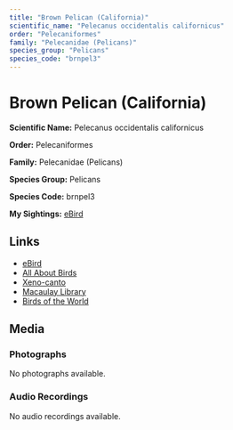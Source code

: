 ```yaml
---
title: "Brown Pelican (California)"
scientific_name: "Pelecanus occidentalis californicus"
order: "Pelecaniformes"
family: "Pelecanidae (Pelicans)"
species_group: "Pelicans"
species_code: "brnpel3"
---
```


# Brown Pelican (California)

**Scientific Name:** Pelecanus occidentalis californicus

**Order:** Pelecaniformes

**Family:** Pelecanidae (Pelicans)

**Species Group:** Pelicans

**Species Code:** brnpel3

**My Sightings:** [eBird](https://ebird.org/lifelist?r=world&time=life&spp=brnpel3)

## Links
* [eBird](https://ebird.org/species/brnpel3) 
* [All About Birds](https://www.allaboutbirds.org/guide/brnpel3) 
* [Xeno-canto](https://www.xeno-canto.org/species/brnpel3) 
* [Macaulay Library](https://search.macaulaylibrary.org/catalog?taxonCode=brnpel3&sort=rating_rank_desc)
* [Birds of the World](https://birdsoftheworld.org/bow/species/brnpel3)

## Media
### Photographs
No photographs available.

### Audio Recordings
No audio recordings available.

